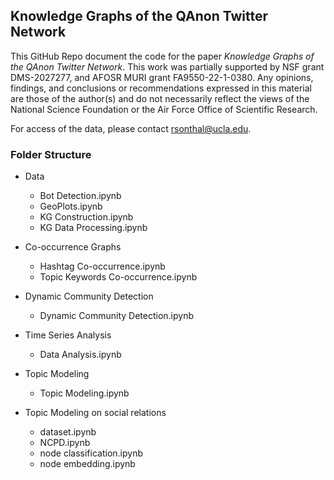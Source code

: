 ## Knowledge Graphs of the QAnon Twitter Network

This GitHub Repo document the code for the paper *Knowledge Graphs of the QAnon Twitter Network*. This work was partially supported by NSF grant DMS-2027277, and AFOSR MURI grant FA9550-22-1-0380. Any opinions, findings, and conclusions or recommendations expressed in this material are those of the author(s) and do not necessarily reflect the views of the National Science Foundation or the Air Force Office of Scientific Research.

For access of the data, please contact rsonthal@ucla.edu.

### Folder Structure

* Data
  * Bot Detection.ipynb
  * GeoPlots.ipynb
  * KG Construction.ipynb
  * KG Data Processing.ipynb

* Co-occurrence Graphs
  * Hashtag Co-occurrence.ipynb
  * Topic Keywords Co-occurrence.ipynb

* Dynamic Community Detection
  * Dynamic Community Detection.ipynb

* Time Series Analysis
  * Data Analysis.ipynb

* Topic Modeling
  * Topic Modeling.ipynb

* Topic Modeling on social relations
  * dataset.ipynb
  * NCPD.ipynb
  * node classification.ipynb
  * node embedding.ipynb

